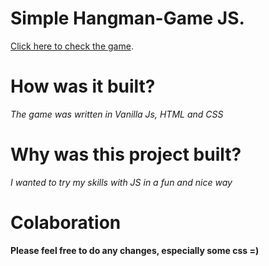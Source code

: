 # Simple Hangman-Game JS.

[Click here to check the game](https://dainty-cheesecake-bd7e86.netlify.app/).

# How was it built? 

*The game was written in Vanilla Js, HTML and CSS*

# Why was this project built? 

*I wanted to try my skills with JS in a fun and nice way*

# Colaboration

**Please feel free to do any changes, especially some css =)**

